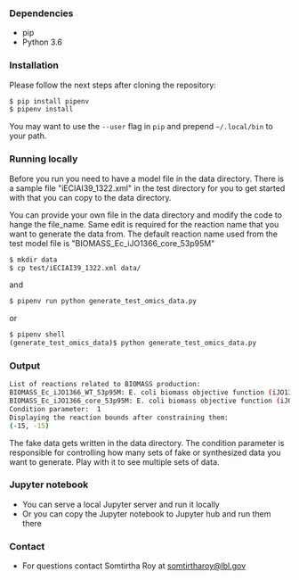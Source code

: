 ### Dependencies
- pip
- Python 3.6


### Installation

Please follow the next steps after cloning the repository:
```bash
$ pip install pipenv
$ pipenv install
```
You may want to use the `--user` flag in `pip` and prepend `~/.local/bin` to your path.

### Running locally

Before you run you need to have a model file in the data directory.
There is a sample file "iECIAI39_1322.xml" in the test directory for you to get started with that you can copy to the data directory.

You can provide your own file in the data directory and modify the code to hange the file_name. Same edit is required for the reaction name that you want to generate the data from.
The default reaction name used from the test model file is "BIOMASS_Ec_iJO1366_core_53p95M"

```bash
$ mkdir data
$ cp test/iECIAI39_1322.xml data/
```
and
```bash
$ pipenv run python generate_test_omics_data.py
```
or
```bash
$ pipenv shell
(generate_test_omics_data)$ python generate_test_omics_data.py

```

### Output

```sh
List of reactions related to BIOMASS production:
BIOMASS_Ec_iJO1366_WT_53p95M: E. coli biomass objective function (iJO1366) - WT - with 53.95 GAM estimate
BIOMASS_Ec_iJO1366_core_53p95M: E. coli biomass objective function (iJO1366) - core - with 53.95 GAM estimate
Condition parameter:  1
Displaying the reaction bounds after constraining them:
(-15, -15) 
```
The fake data gets written in the data directory. The condition parameter is responsible for controlling how many sets of fake or synthesized data you want to generate. Play with it to see multiple sets of data.

### Jupyter notebook
- You can serve a local Jupyter server and run it locally
- Or you can copy the Jupyter notebook to Jupyter hub and run them there


### Contact
- For questions contact Somtirtha Roy at [somtirtharoy@lbl.gov](somtirtharoy@lbl.gov)
